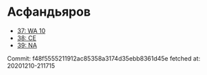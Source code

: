 # Асфандьяров
- [37: WA 10](37.md)
- [38: CE](38.md)
- [39: NA](39.md)

Commit: f48f5555211912ac85358a3174d35ebb8361d45e
 fetched at: 20201210-211715
